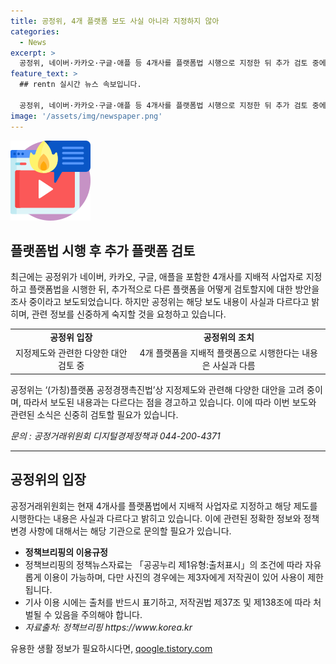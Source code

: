 ```yaml
---
title: 공정위, 4개 플랫폼 보도 사실 아니라 지정하지 않아
categories:
  - News
excerpt: >
  공정위, 네이버·카카오·구글·애플 등 4개사를 플랫폼법 시행으로 지정한 뒤 추가 검토 중에 대한 보도가 사실과 다르다는 공정위 설명. 관련 보도에 유의 요망. (문의: 공정거래위원회 디지털경제정책과 0442004371) [자료출처=정책브리핑 www.korea.kr]
feature_text: >
  ## rentn 실시간 뉴스 속보입니다.

  공정위, 네이버·카카오·구글·애플 등 4개사를 플랫폼법 시행으로 지정한 뒤 추가 검토 중에 대한 보도가 사실과 다르다는 공정위 설명. 관련 보도에 유의 요망. (문의: 공정거래위원회 디지털경제정책과 0442004371) [자료출처=정책브리핑 www.korea.kr]
image: '/assets/img/newspaper.png'
---
```


<p><img src="/assets/img/news.png" alt="rentncar 속보" /></p>

<h2 data-ke-size="size26">플랫폼법 시행 후 추가 플랫폼 검토</h2>

<p data-ke-size="size16">최근에는 공정위가 네이버, 카카오, 구글, 애플을 포함한 4개사를 지배적 사업자로 지정하고 플랫폼법을 시행한 뒤, 추가적으로 다른 플랫폼을 어떻게 검토할지에 대한 방안을 조사 중이라고 보도되었습니다. 하지만 공정위는 해당 보도 내용이 사실과 다르다고 밝히며, 관련 정보를 신중하게 숙지할 것을 요청하고 있습니다.</p>

<table>
    <tr>
        <td style="text-align: center; height: 17px;"><b>공정위 입장</b></td>
        <td style="text-align: center; height: 17px;"><b>공정위의 조치</b></td>
    </tr>
    <tr>
        <td style="text-align: center;">지정제도와 관련한 다양한 대안 검토 중</td>
        <td style="text-align: center;">4개 플랫폼을 지배적 플랫폼으로 시행한다는 내용은 사실과 다름</td>
    </tr>
</table>

<p data-ke-size="size16">공정위는 ‘(가칭)플랫폼 공정경쟁촉진법’상 지정제도와 관련해 다양한 대안을 고려 중이며, 따라서 보도된 내용과는 다르다는 점을 경고하고 있습니다. 이에 따라 이번 보도와 관련된 소식은 신중히 검토할 필요가 있습니다.</p>

<p data-ke-size="size16"><i>문의 : 공정거래위원회 디지털경제정책과 044-200-4371</i></p>

<hr>

<h2 data-ke-size="size26">공정위의 입장</h2>

<p data-ke-size="size16">공정거래위원회는 현재 4개사를 플랫폼법에서 지배적 사업자로 지정하고 해당 제도를 시행한다는 내용은 사실과 다르다고 밝히고 있습니다. 이에 관련된 정확한 정보와 정책 변경 사항에 대해서는 해당 기관으로 문의할 필요가 있습니다. </p>

<ul>
    <li><b>정책브리핑의 이용규정</b></li>
    <li>정책브리핑의 정책뉴스자료는 「공공누리 제1유형:출처표시」의 조건에 따라 자유롭게 이용이 가능하며, 다만 사진의 경우에는 제3자에게 저작권이 있어 사용이 제한됩니다.</li>
    <li>기사 이용 시에는 출처를 반드시 표기하고, 저작권법 제37조 및 제138조에 따라 처벌될 수 있음을 주의해야 합니다.</li>
    <li><i>자료출처: 정책브리핑 https://www.korea.kr</i></li>
</ul>
유용한 생활 정보가 필요하시다면, <a href="https://qoogle.tistory.com" rel="dofollow">qoogle.tistory.com</a>


